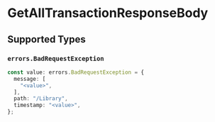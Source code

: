 # GetAllTransactionResponseBody


## Supported Types

### `errors.BadRequestException`

```typescript
const value: errors.BadRequestException = {
  message: [
    "<value>",
  ],
  path: "/Library",
  timestamp: "<value>",
};
```

